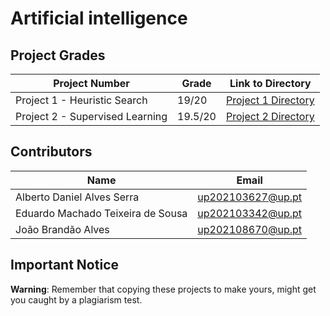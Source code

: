 # Artificial intelligence

## Project Grades

| Project Number | Grade | Link to Directory |
| -------------- | ----- | ----------------- |
| Project 1 - Heuristic Search      | 19/20 | [Project 1 Directory](./Projeto1) |
| Project 2 - Supervised Learning      | 19.5/20 | [Project 2 Directory](./Projeto2) |

## Contributors

| Name                             | Email                         |
| -------------------------------- | ----------------------------- |
| Alberto Daniel Alves Serra | up202103627@up.pt     |
| Eduardo Machado Teixeira de Sousa | up202103342@up.pt     |
| João Brandão Alves               | up202108670@up.pt       |

## Important Notice

**Warning**: Remember that copying these projects to make yours, might get you caught by a plagiarism test.
